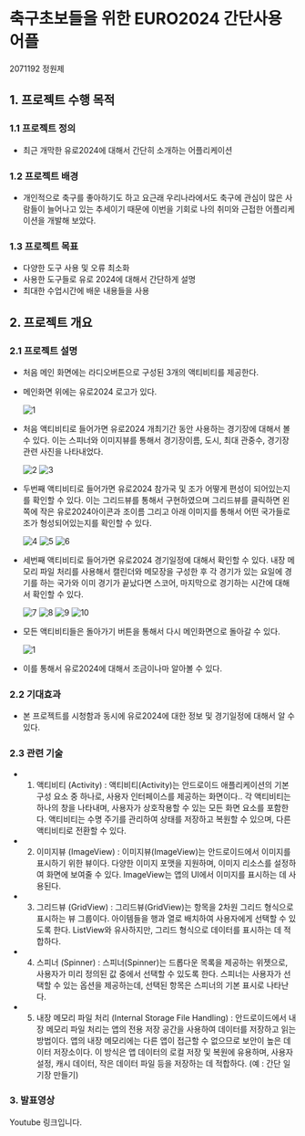 # 축구초보들을 위한 EURO2024 간단사용어플
2071192 정원제

## 1. 프로젝트 수행 목적

### 1.1 프로젝트 정의
- 최근 개막한 유로2024에 대해서 간단히 소개하는 어플리케이션
  
### 1.2 프로젝트 배경
- 개인적으로 축구를 좋아하기도 하고 요근래 우리나라에서도 축구에 관심이 많은 사람들이 늘어나고 있는 추세이기 때문에 이번을 기회로 나의 취미와 근접한 어플리케이션을 개발해 보았다.
    
### 1.3 프로젝트 목표
- 다양한 도구 사용 및 오류 최소화
- 사용한 도구들로 유로 2024에 대해서 간단하게 설명 
- 최대한 수업시간에 배운 내용들을 사용

## 2. 프로젝트 개요

### 2.1 프로젝트 설명
- 처음 메인 화면에는 라디오버튼으로 구성된 3개의 액티비티를 제공한다.
- 메인화면 위에는 유로2024 로고가 있다.
  
  ![1](https://github.com/Jungwonje/-/assets/172956248/7321d26c-408d-481f-90cf-fae33e1b7bd8)
- 처음 액티비티로 들어가면 유로2024 개최기간 동안 사용하는 경기장에 대해서 볼 수 있다. 이는 스피너와 이미지뷰를 통해서 경기장이름, 도시, 최대 관중수, 경기장 관련 사진을 나타내었다.
  
  ![2](https://github.com/Jungwonje/-/assets/172956248/3ba67e4e-beed-4829-ae31-f1db3deab07a)
  ![3](https://github.com/Jungwonje/-/assets/172956248/53fda46b-ebfd-4966-9a63-9fc8174cf061)
- 두번째 액티비티로 들어가면 유로2024 참가국 및 조가 어떻게 편성이 되어있는지를 확인할 수 있다. 이는 그리드뷰를 통해서 구현하였으며 그리드뷰를 클릭하면 왼쪽에 작은 유로2024아이콘과 조이름 그리고 아래 이미지를 통해서 어떤 국가들로 조가 형성되어있는지를 확인할 수 있다.
  
  ![4](https://github.com/Jungwonje/-/assets/172956248/e130c27d-3920-45a7-ae30-a0e0a3ba7e80)
  ![5](https://github.com/Jungwonje/-/assets/172956248/092afb0a-fd7a-4dd0-88f8-5277ebbe8840)
  ![6](https://github.com/Jungwonje/-/assets/172956248/3735b01f-a5d8-4f69-b6bd-76fd5a118b66)
- 세번째 액티비티로 들어가면 유로2024 경기일정에 대해서 확인할 수 있다. 내장 메모리 파일 처리를 사용해서 캘린더와 메모장을 구성한 후 각 경기가 있는 요일에 경기를 하는 국가와 이미 경기가 끝났다면 스코어, 마지막으로 경기하는 시간에 대해서 확인할 수 있다.
  
  ![7](https://github.com/Jungwonje/-/assets/172956248/067cad30-7479-454a-9ce8-10ba35bd56f6)
  ![8](https://github.com/Jungwonje/-/assets/172956248/6e6b2b5a-754d-43c1-ba92-b89383731204)
  ![9](https://github.com/Jungwonje/-/assets/172956248/670b7126-33aa-4cf3-ac31-44253f20a0df)
  ![10](https://github.com/Jungwonje/-/assets/172956248/db6212a6-1377-4482-9fed-c832b6c30431)
- 모든 액티비티들은 돌아가기 버튼을 통해서 다시 메인화면으로 돌아갈 수 있다.
  
  ![1](https://github.com/Jungwonje/-/assets/172956248/7321d26c-408d-481f-90cf-fae33e1b7bd8)
- 이를 통해서 유로2024에 대해서 조금이나마 알아볼 수 있다.

### 2.2 기대효과
- 본 프로젝트를 시청함과 동시에 유로2024에 대한 정보 및 경기일정에 대해서 알 수 있다.

### 2.3 관련 기술
- 1. 액티비티 (Activity) : 액티비티(Activity)는 안드로이드 애플리케이션의 기본 구성 요소 중 하나로, 사용자 인터페이스를 제공하는 화면이다.. 각 액티비티는 하나의 창을 나타내며, 사용자가 상호작용할 수 있는 모든 화면 요소를 포함한다. 액티비티는 수명 주기를 관리하여 상태를 저장하고 복원할 수 있으며, 다른 액티비티로 전환할 수 있다.
- 2. 이미지뷰 (ImageView) : 이미지뷰(ImageView)는 안드로이드에서 이미지를 표시하기 위한 뷰이다. 다양한 이미지 포맷을 지원하며, 이미지 리소스를 설정하여 화면에 보여줄 수 있다. ImageView는 앱의 UI에서 이미지를 표시하는 데 사용된다.
- 3. 그리드뷰 (GridView) : 그리드뷰(GridView)는 항목을 2차원 그리드 형식으로 표시하는 뷰 그룹이다. 아이템들을 행과 열로 배치하여 사용자에게 선택할 수 있도록 한다. ListView와 유사하지만, 그리드 형식으로 데이터를 표시하는 데 적합하다.
- 4. 스피너 (Spinner) : 스피너(Spinner)는 드롭다운 목록을 제공하는 위젯으로, 사용자가 미리 정의된 값 중에서 선택할 수 있도록 한다. 스피너는 사용자가 선택할 수 있는 옵션을 제공하는데, 선택된 항목은 스피너의 기본 표시로 나타난다.
- 5. 내장 메모리 파일 처리 (Internal Storage File Handling) : 안드로이드에서 내장 메모리 파일 처리는 앱의 전용 저장 공간을 사용하여 데이터를 저장하고 읽는 방법이다. 앱의 내장 메모리에는 다른 앱이 접근할 수 없으므로 보안이 높은 데이터 저장소이다. 이 방식은 앱 데이터의 로컬 저장 및 복원에 유용하며, 사용자 설정, 캐시 데이터, 작은 데이터 파일 등을 저장하는 데 적합하다. (예 : 간단 일기장 만들기)
 
### 3. 발표영상
Youtube 링크입니다.
